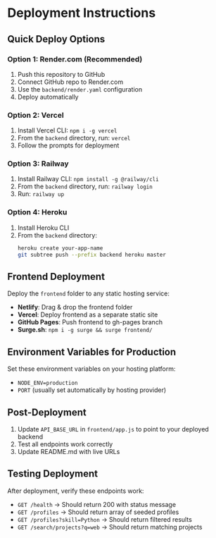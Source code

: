 # Deployment Instructions

## Quick Deploy Options

### Option 1: Render.com (Recommended)
1. Push this repository to GitHub
2. Connect GitHub repo to Render.com
3. Use the `backend/render.yaml` configuration
4. Deploy automatically

### Option 2: Vercel
1. Install Vercel CLI: `npm i -g vercel`
2. From the `backend` directory, run: `vercel`
3. Follow the prompts for deployment

### Option 3: Railway
1. Install Railway CLI: `npm install -g @railway/cli`
2. From the `backend` directory, run: `railway login`
3. Run: `railway up`

### Option 4: Heroku
1. Install Heroku CLI
2. From the `backend` directory:
   ```bash
   heroku create your-app-name
   git subtree push --prefix backend heroku master
   ```

## Frontend Deployment

Deploy the `frontend` folder to any static hosting service:
- **Netlify**: Drag & drop the frontend folder
- **Vercel**: Deploy frontend as a separate static site
- **GitHub Pages**: Push frontend to gh-pages branch
- **Surge.sh**: `npm i -g surge && surge frontend/`

## Environment Variables for Production

Set these environment variables on your hosting platform:
- `NODE_ENV=production`
- `PORT` (usually set automatically by hosting provider)

## Post-Deployment

1. Update `API_BASE_URL` in `frontend/app.js` to point to your deployed backend
2. Test all endpoints work correctly
3. Update README.md with live URLs

## Testing Deployment

After deployment, verify these endpoints work:
- `GET /health` → Should return 200 with status message
- `GET /profiles` → Should return array of seeded profiles
- `GET /profiles?skill=Python` → Should return filtered results
- `GET /search/projects?q=web` → Should return matching projects
